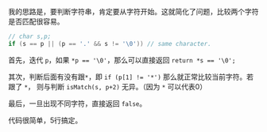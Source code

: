 我的思路是，要判断字符串，肯定要从字符开始。这就简化了问题，比较两个字符是否匹配很容易。

```cpp
// char s,p;
if (s == p || (p == '.' && s != '\0')) // same character.
```

首先，迭代 `p`，如果 `*p == '\0'`，那么可以直接返回 `return *s == '\0';`

其次，判断后面有没有跟`*`，即 `if (p[1] != '*')` 那么就正常比较当前字符。若跟了 `*`，
则与判断 `isMatch(s, p+2)` 无异。（因为 `*` 可以代表0）

最后，一旦出现不同字符，直接返回 `false`。

代码很简单，5行搞定。
